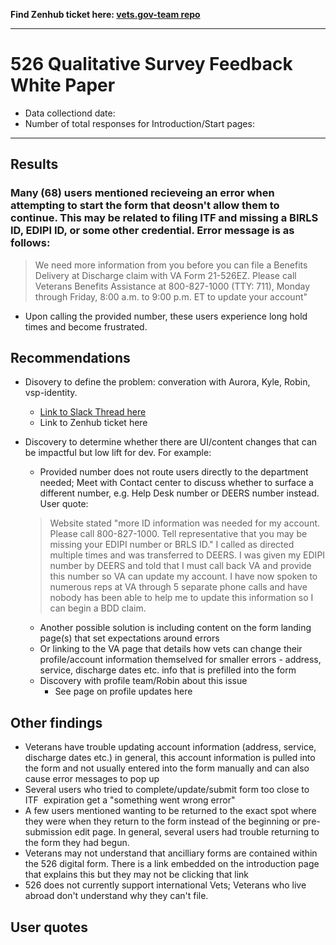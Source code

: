 **Find Zenhub ticket here: [vets.gov-team repo](https://github.com/department-of-veterans-affairs/vets.gov-team/tree/master/Products/Disability/Disability%20526EZ)**

----

# 526 Qualitative Survey Feedback White Paper 

- Data collectiond date: 
- Number of total responses for Introduction/Start pages: 

---

## Results 

### Many (68) users mentioned recieveing an error when attempting to start the form that deosn't allow them to continue. This may be related to filing ITF and missing a BIRLS ID, EDIPI ID, or some other credential. Error message is as follows:

  >  We need more information from you before you can file a Benefits Delivery at Discharge claim with VA Form 21-526EZ. Please call Veterans Benefits Assistance at 800-827-1000 (TTY: 711), Monday through Friday, 8:00 a.m. to 9:00 p.m. ET to update your account"
  
- Upon calling the provided number, these users experience long hold times and become frustrated. 

## Recommendations

- Disovery to define the problem: converation with Aurora, Kyle, Robin, vsp-identity.
  - [Link to Slack Thread here]([https://pages.github.com/](https://dsva.slack.com/archives/CSFV4QTKN/p1680720909972049))
  - Link to Zenhub ticket here 
- Discovery to determine whether there are UI/content changes that can be impactful but low lift for dev. For example:
  - Provided number does not route users directly to the department needed; Meet with Contact center to discuss whether to surface a different number, e.g. Help Desk number or DEERS number instead. User quote:
  
  
  > Website stated "more ID information was needed for my account. Please call 800-827-1000. Tell representative that you may be missing your EDIPI number or BRLS ID." I called as directed multiple times and was transferred to DEERS. I was given my EDIPI number by DEERS and told that I must call back VA and provide this number so VA can update my account. I have now spoken to numerous reps at VA through 5 separate phone calls and have nobody has been able to help me to update this information so I can begin a BDD claim.

   - Another possible solution is including content on the form landing page(s) that set expectations around errors 
   - Or linking to the VA page that details how vets can change their profile/account information themselved for smaller errors - address, service, discharge dates etc. info that is prefilled into the form
   - Discovery with profile team/Robin about this issue 
        - See page on profile updates here 

## Other findings 
- Veterans have trouble updating account information (address, service, discharge dates etc.) in general, this account information is pulled into the form and not usually entered into the form manually and can also cause error messages to pop up
- Several users who tried to complete/update/submit form too close to ITF  expiration get a "something went wrong error"
- A few users mentioned wanting to be returned to the exact spot where they were when they return to the form instead of the beginning or pre-submission edit page. In general, several users had trouble returning to the form they had begun. 
- Veterans may not understand that ancilliary forms are contained within the 526 digital form. There is a link embedded on the introduction page that explains this but they may not be clicking that link
- 526 does not currently support international Vets; Veterans who live abroad don't understand why they can't file. 


## User quotes

> 



